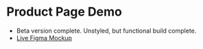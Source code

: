 # Product Page Demo
* Beta version complete. Unstyled, but functional build complete.
* [Live Figma Mockup](https://www.figma.com/file/fv202Jfted2mYOvnBm0hfZ/Shopping-Demo?node-id=0%3A1)